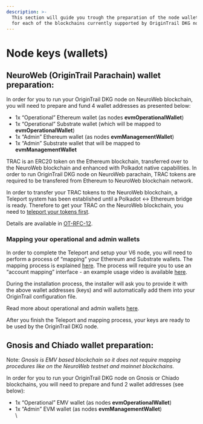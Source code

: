 ```yaml
---
description: >-
  This section will guide you trough the preparation of the node wallets (keys)
  for each of the blockchains currently supported by OriginTrail DKG node.
---
```


# Node keys (wallets)

## NeuroWeb (OriginTrail Parachain) wallet preparation:

In order for you to run your OriginTrail DKG node on NeuroWeb blockchain, you will need to prepare and fund 4 wallet addresses as presented below:

* 1x “Operational” Ethereum wallet (as nodes **evmOperationalWallet**)
* 1x “Operational” Substrate wallet (which will be mapped to **evmOperationalWallet**)
* 1x “Admin” Ethereum wallet (as nodes **evmManagementWallet**)
* 1x “Admin” Substrate wallet that will be mapped to **evmManagementWallet**

TRAC is an ERC20 token on the Ethereum blockchain, transferred over to the NeuroWeb blockchain and enhanced with Polkadot native capabilities. In order to run OriginTrail DKG node on NeuroWeb parachain, TRAC tokens are required to be transfered from Ethereum to NeuroWeb blockchain network.

In order to transfer your TRAC tokens to the NeuroWeb blockchain, a Teleport system has been established until a Polkadot <-> Ethereum bridge is ready. Therefore to get your TRAC on the NeuroWeb blockchain, you need to [teleport your tokens first](https://teleport.origintrail.io/).

Details are available in [OT-RFC-12](https://github.com/OriginTrail/OT-RFC-repository/blob/main/RFCs/OT-RFC-12%20OriginTrail%20Parachain%20TRAC%20bridges%20\(v2\).pdf).

### **Mapping your operational and admin wallets**

In order to complete the Teleport and setup your V6 node, you will need to perform a process of “mapping” your Ethereum and Substrate wallets. The mapping process is explained [here](https://docs.origintrail.io/blockchain-layer-1/origintrail-parachain/teleport-instructions). The process will require you to use an “account mapping” interface - an example usage video is available [here](https://www.youtube.com/watch?v=yltbdB1bpEA).

During the installation process, the installer will ask you to provide it with the above wallet addresses (keys) and will automatically add them into your OriginTrail configuration file.

Read more about operational and admin wallets [here](https://docs.origintrail.io/decentralized-knowledge-graph-layer-2/testnet-node-setup-instructions/node-keys).

After you finish the Teleport and mapping process, your keys are ready to be used by the OriginTrail DKG node.

## Gnosis and Chiado wallet preparation:

Note: _Gnosis is EMV based blockchain so it does not require mapping procedures like on the NeuroWeb testnet and mainnet blockchains._

In order for you to run your OriginTrail DKG node on Gnosis or Chiado blockchains, you will need to prepare and fund 2 wallet addresses (see below):

* 1x “Operational” EMV wallet (as nodes **evmOperationalWallet**)
* 1x “Admin” EVM wallet (as nodes **evmManagementWallet**)\
  \




